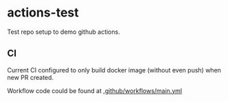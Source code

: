 # actions-test

Test repo setup to demo github actions.

## CI

Current CI configured to only build docker image (without even push) when new PR created.

Workflow code could be found at [.github/workflows/main.yml](repo/blob/master/.github/workflows/main.yml)